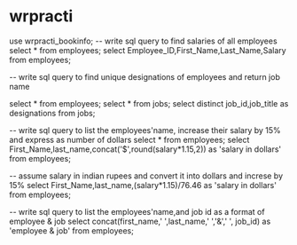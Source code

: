 # wrpracti

use wrpracti_bookinfo;
-- write sql query to find salaries of all employees
select * from employees;
select Employee_ID,First_Name,Last_Name,Salary from employees;

-- write sql query to find unique designations of employees and return job name

select * from employees;
select * from jobs;
select distinct job_id,job_title as designations from jobs;



-- write sql query to list the employees'name, increase their salary by 15% and express as number of dollars
select * from employees;
select First_Name,last_name,concat('$',round(salary*1.15,2)) as 'salary in dollars' from employees;

-- assume salary in indian rupees and convert it into dollars and increse by 15%
select First_Name,last_name,(salary*1.15)/76.46 as 'salary in dollars' from employees;

--  write sql query to list the employees'name,and job id as a format of employee & job
select concat(first_name,' ',last_name,' ','&',' ', job_id) as 'employee & job' from employees;
